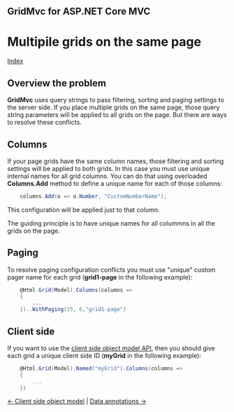 ﻿## GridMvc for ASP.NET Core MVC

# Multipile grids on the same page

[Index](Documentation.md)

## Overview the problem

**GridMvc** uses query strings to pass filtering, sorting and paging settings to the server side. 
If you place multiple grids on the same page, those query string parameters will be applied to all grids on the page. 
But there are ways to resolve these conflicts.

## Columns

If your page grids have the same column names, those filtering and sorting settings will be applied to both grids. 
In this case you must use unique internal names for all grid columns. 
You can do that using overloaded **Columns.Add** method to define a unique name for each of those columns:

```c#
    сolumns.Add(o => o.Number, "CustomNumberName");
```
This configuration will be applied just to that column.

The guiding principle is to have unique names for all colummns in all the grids on the page.

## Paging

To resolve paging configuration conflicts you must use "unique" custom pager name for each grid (**grid1-page** in the following example):

```c#
    @Html.Grid(Model).Columns(columns =>
    {
        ...
    })..WithPaging(15, 6,"grid1-page")
```

## Client side

If you want to use the [client side object model API](Client_side_object_model.md), then you should give each grid a unique client side ID (**myGrid** in the following example):


```c#
    @Html.Grid(Model).Named("myGrid").Columns(columns =>
    {
        ...
    })
```

[<- Client side object model](Client_side_object_model.md) | [Data annotations ->](Data_annotations.md)